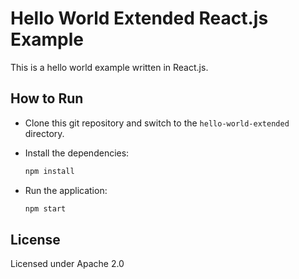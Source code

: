 
# Hello World Extended React.js Example

This is a hello world example written in React.js.

## How to Run

- Clone this git repository and switch to the `hello-world-extended` directory.

- Install the dependencies:
  
  ````bash
  npm install
  ````

- Run the application:
  
  ````bash
  npm start
  ```` 

## License
Licensed under Apache 2.0